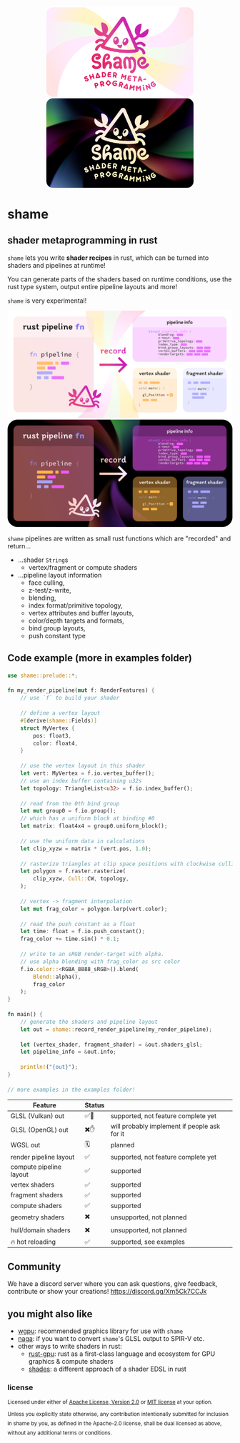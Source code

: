 <p align="center">
<img style="align: center" width="330" src="https://github.com/RayMarch/shame_assets/blob/main/readme/logo_with_bg.png?raw=true#gh-light-mode-only" alt="logo"/>
<img style="align: center" width="330" src="https://github.com/RayMarch/shame_assets/blob/main/readme/logo_with_bg_dark.png?raw=true#gh-dark-mode-only" alt="logo"/>
</p>

# **shame**

## shader metaprogramming in **rust**

`shame` lets you write **shader recipes** in rust, which can be turned into shaders and pipelines at runtime!

You can generate parts of the shaders based on runtime conditions, use the rust type system, output entire pipeline layouts and more!

`shame` is very experimental!

![a single rust function generates vertex/fragment shaders and pipeline information](https://github.com/RayMarch/shame_assets/blob/main/readme/overview_with_bg.png?raw=true#gh-light-mode-only)
![a single rust function generates vertex/fragment shaders and pipeline information](https://github.com/RayMarch/shame_assets/blob/main/readme/overview_with_bg_dark.png?raw=true#gh-dark-mode-only)

`shame` pipelines are written as small rust functions which are "recorded" and return...

- ...shader `String`s
  - vertex/fragment or compute shaders
- ...pipeline layout information
  - face culling,
  - z-test/z-write,
  - blending,
  - index format/primitive topology,
  - vertex attributes and buffer layouts,
  - color/depth targets and formats,
  - bind group layouts,
  - push constant type

## Code example (more in examples folder)

```rust
use shame::prelude::*;

fn my_render_pipeline(mut f: RenderFeatures) {
    // use `f` to build your shader

    // define a vertex layout
    #[derive(shame::Fields)]
    struct MyVertex {
        pos: float3,
        color: float4,
    }

    // use the vertex layout in this shader
    let vert: MyVertex = f.io.vertex_buffer();
    // use an index buffer containing u32s
    let topology: TriangleList<u32> = f.io.index_buffer();

    // read from the 0th bind group
    let mut group0 = f.io.group();
    // which has a uniform block at binding #0
    let matrix: float4x4 = group0.uniform_block();

    // use the uniform data in calculations
    let clip_xyzw = matrix * (vert.pos, 1.0);

    // rasterize triangles at clip space positions with clockwise culling
    let polygon = f.raster.rasterize(
        clip_xyzw, Cull::CW, topology,
    );

    // vertex -> fragment interpolation
    let mut frag_color = polygon.lerp(vert.color);

    // read the push constant as a float
    let time: float = f.io.push_constant();
    frag_color += time.sin() * 0.1;

    // write to an sRGB render-target with alpha.
    // use alpha blending with frag_color as src color
    f.io.color::<RGBA_8888_sRGB>().blend(
        Blend::alpha(), 
        frag_color
    );
}

fn main() {
    // generate the shaders and pipeline layout
    let out = shame::record_render_pipeline(my_render_pipeline);
    
    let (vertex_shader, fragment_shader) = &out.shaders_glsl;
    let pipeline_info = &out.info;

    println!("{out}");
}

// more examples in the examples folder!
```


Feature       |     Status         |  |
--------------- | ------------------ | ---- |
GLSL (Vulkan) out | ✅🚧 | supported, not feature complete yet
GLSL (OpenGL) out | ✖️✋  | will probably implement if people ask for it |
WGSL out           | 🗓️  | planned |
render pipeline layout | ✅ | supported, not feature complete yet
compute pipeline layout | ✅ | supported
vertex shaders | ✅ | supported
fragment shaders | ✅ | supported
compute shaders | ✅ | supported
geometry shaders | ✖️ | unsupported, not planned
hull/domain shaders | ✖️ | unsupported, not planned
🔥 hot reloading | ✅ | supported, see examples

## Community
We have a discord server where you can ask questions, give feedback, contribute or show your creations!
https://discord.gg/Xm5Ck7CCJk

## you might also like

- [wgpu](https://github.com/gfx-rs/wgpu): recommended graphics library for use with `shame`
- [naga](https://github.com/gfx-rs/naga): if you want to convert `shame`'s GLSL output to SPIR-V etc.
- other ways to write shaders in rust:
  - [rust-gpu](https://github.com/EmbarkStudios/rust-gpu): rust as a first-class language and ecosystem for GPU graphics & compute shaders
  - [shades](https://github.com/phaazon/shades): a different approach of a shader EDSL in rust

### license

<sup>
Licensed under either of <a href="LICENSE-APACHE">Apache License, Version
2.0</a> or <a href="LICENSE-MIT">MIT license</a> at your option.
</sup>

<br>

<sub>
Unless you explicitly state otherwise, any contribution intentionally submitted
for inclusion in shame by you, as defined in the Apache-2.0 license, shall be
dual licensed as above, without any additional terms or conditions.
</sub>
